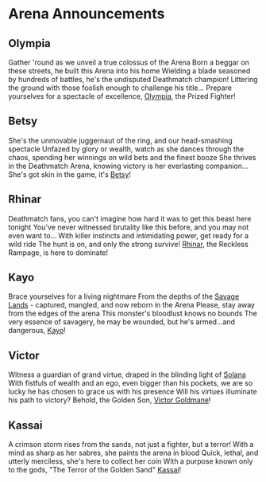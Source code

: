 # Arena Announcements

## Olympia
Gather 'round as we unveil a true colossus of the Arena
Born a beggar on these streets, he built this Arena into his home
Wielding a blade seasoned by hundreds of battles, he's the undisputed Deathmatch champion! Littering the ground with those foolish enough to challenge his title...
Prepare yourselves for a spectacle of excellence, [Olympia](../../heroes-of-rathe/oldhim-about.md#oldhim-grandfather-of-eternity), the Prized Fighter!

## Betsy
She's the unmovable juggernaut of the ring, and our head-smashing spectacle
Unfazed by glory or wealth, watch as she dances through the chaos, spending her winnings on wild bets and the finest booze
She thrives in the Deathmatch Arena, knowing victory is her everlasting companion...
She's got skin in the game, it's [Betsy](../../heroes-of-rathe/betsy-about.md#betsy-skin-in-the-game)!

## Rhinar
Deathmatch fans, you can't imagine how hard it was to get this beast here tonight
You've never witnessed brutality like this before, and you may not even want to...
With killer instincts and intimidating power, get ready for a wild ride
The hunt is on, and only the strong survive!
[Rhinar](../../heroes-of-rathe/rhinar-about.md#rhinar-reckless-rampage), the Reckless Rampage, is here to dominate!

## Kayo
Brace yourselves for a living nightmare
From the depths of the [Savage Lands](../../world-of-rathe/savage-lands/savage-lands.md) - captured, mangled, and now reborn in the Arena
Please, stay away from the edges of the arena
This monster's bloodlust knows no bounds
The very essence of savagery, he may be wounded, but he's armed...and dangerous, [Kayo](../../heroes-of-rathe/kayo-about.md#kayo-armed-and-dangerous)!

## Victor
Witness a guardian of grand virtue, draped in the blinding light of [Solana](../../world-of-rathe/solana/solana.md)
With fistfuls of wealth and an ego, even bigger than his pockets, we are so lucky he has chosen to grace us with his presence
Will his virtues illuminate his path to victory?
Behold, the Golden Son, [Victor Goldmane](../../heroes-of-rathe/victor-goldmane-about.md#victor-goldmane-high-and-mighty)!

## Kassai
A crimson storm rises from the sands, not just a fighter, but a terror!
With a mind as sharp as her sabres, she paints the arena in blood
Quick, lethal, and utterly merciless, she's here to collect her coin
With a purpose known only to the gods, "The Terror of the Golden Sand" [Kassai](../../heroes-of-rathe/kassai-about.md#kassai-of-the-golden-sand)!
